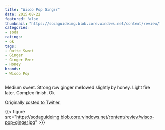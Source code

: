 ```yaml
---
title: "Wisco Pop Ginger"
date: 2015-08-22
featured: false
thumbnail: "https://sodaguideimg.blob.core.windows.net/content/review/thumbs/wisco-pop-ginger.jpg"
categories:
- soda
ratings:
- ok
tags:
- Quite Sweet
- Ginger
- Ginger Beer
- Honey
brands:
- Wisco Pop
---
```


Medium sweet. Strong raw ginger mellowed slightly by honey. Light fire later. Complex finish. Ok.

[Originally posted to Twitter.](https://twitter.com/Cavorter/status/635196579016634368)

{{< figure src="https://sodaguideimg.blob.core.windows.net/content/review/wisco-pop-ginger.jpg" >}}
